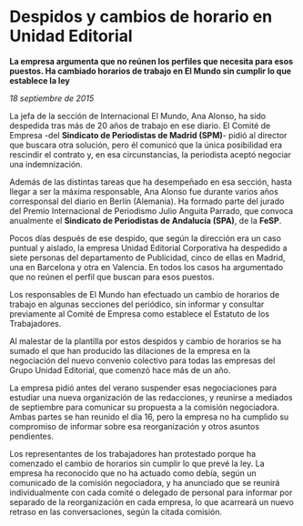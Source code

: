# Despidos y cambios de horario en Unidad Editorial

**La empresa argumenta que no reúnen los perfiles que necesita para esos puestos. Ha cambiado horarios de trabajo en El Mundo sin cumplir lo que establece la ley**

*18 septiembre de 2015*

La jefa de la sección de Internacional El Mundo, Ana Alonso, ha sido despedida tras más de 20 años de trabajo en ese diario. El Comité de Empresa -del **Sindicato de Periodistas de Madrid (SPM)**- pidió al director que buscara otra solución, pero él comunicó que la única posibilidad era rescindir el contrato y, en esa circunstancias, la periodista aceptó negociar una indemnización.

Además de las distintas tareas que ha desempeñado en esa sección, hasta llegar a ser la máxima responsable, Ana Alonso fue durante varios años corresponsal del diario en Berlín (Alemania). Ha formado parte del jurado del Premio Internacional de Periodismo Julio Anguita Parrado, que convoca anualmente el **Sindicato de Periodistas de Andalucía (SPA)**, de la **FeSP**.

Pocos días después de ese despido, que según la dirección era un caso puntual y aislado, la empresa Unidad Editorial Corporativa ha despedido a siete personas del departamento de Publicidad, cinco de ellas en Madrid, una en Barcelona y otra en Valencia. En todos los casos ha argumentado que no reúnen el perfil que buscan para esos puestos.

Los responsables de El Mundo han efectuado un cambio de horarios de trabajo en algunas secciones del periódico, sin informar y consultar previamente al Comité de Empresa como establece el Estatuto de los Trabajadores.

Al malestar de la plantilla por estos despidos y cambio de horarios se ha sumado el que han producido las dilaciones de la empresa en la negociación del nuevo convenio colectivo para todas las empresas del Grupo Unidad Editorial, que comenzó hace más de un año.

La empresa pidió antes del verano suspender esas negociaciones para estudiar una nueva organización de las redacciones, y reunirse a mediados de septiembre para comunicar su propuesta a la comisión negociadora. Ambas partes se han reunido el día 16, pero la empresa no ha cumplido su compromiso de informar sobre esa reorganización y otros asuntos pendientes.

Los representantes de los trabajadores han protestado porque ha comenzado el cambio de horarios sin cumplir lo que prevé la ley. La empresa ha reconocido que no ha actuado como debía, según un comunicado de la comisión negociadora, y ha anunciado que se reunirá individualmente con cada comité o delegado de personal para informar por separado de la reorganización en cada empresa, lo que acarreará un nuevo retraso en las conversaciones, según la citada comisión.
